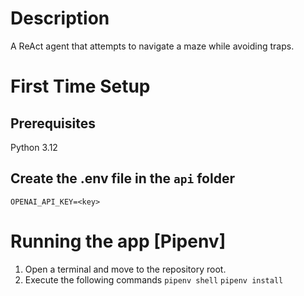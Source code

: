 # Description
A ReAct agent that attempts to navigate a maze while avoiding traps.

# First Time Setup

## Prerequisites

Python 3.12

## Create the .env file in the `api` folder

```
OPENAI_API_KEY=<key>
```

# Running the app [Pipenv]

1. Open a terminal and move to the repository root.
2. Execute the following commands
`pipenv shell`
`pipenv install`